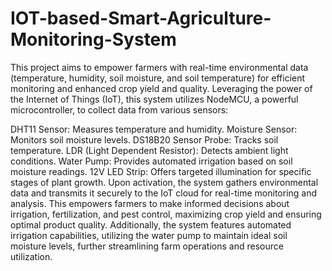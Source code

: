 # IOT-based-Smart-Agriculture-Monitoring-System

This project aims to empower farmers with real-time environmental data (temperature, humidity, soil moisture, and soil temperature) for efficient monitoring and enhanced crop yield and quality. Leveraging the power of the Internet of Things (IoT), this system utilizes NodeMCU, a powerful microcontroller, to collect data from various sensors:

DHT11 Sensor: Measures temperature and humidity.
Moisture Sensor: Monitors soil moisture levels.
DS18B20 Sensor Probe: Tracks soil temperature.
LDR (Light Dependent Resistor): Detects ambient light conditions.
Water Pump: Provides automated irrigation based on soil moisture readings.
12V LED Strip: Offers targeted illumination for specific stages of plant growth.
Upon activation, the system gathers environmental data and transmits it securely to the IoT cloud for real-time monitoring and analysis. This empowers farmers to make informed decisions about irrigation, fertilization, and pest control, maximizing crop yield and ensuring optimal product quality. Additionally, the system features automated irrigation capabilities, utilizing the water pump to maintain ideal soil moisture levels, further streamlining farm operations and resource utilization.
